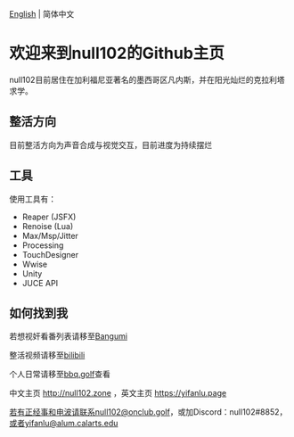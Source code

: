 [English](README.md) | 简体中文
# 欢迎来到null102的Github主页

null102目前居住在加利福尼亚著名的墨西哥区凡内斯，并在阳光灿烂的克拉利塔求学。

## 整活方向
目前整活方向为声音合成与视觉交互，目前进度为持续摆烂

## 工具
使用工具有：

- Reaper (JSFX)
- Renoise (Lua)
- Max/Msp/Jitter
- Processing
- TouchDesigner
- Wwise
- Unity
- JUCE API

## 如何找到我

若想视奸看番列表请移至[Bangumi](https://bangumi.tv/user/null102)

整活视频请移至[bilibili](https://space.bilibili.com/15696187)

个人日常请移至[bbq.golf](https://bbq.golf)查看

中文主页 http://null102.zone ，英文主页 https://yifanlu.page

若有正经事和电波请联系null102@onclub.golf，或加Discord：null102#8852，或者yifanlu@alum.calarts.edu
